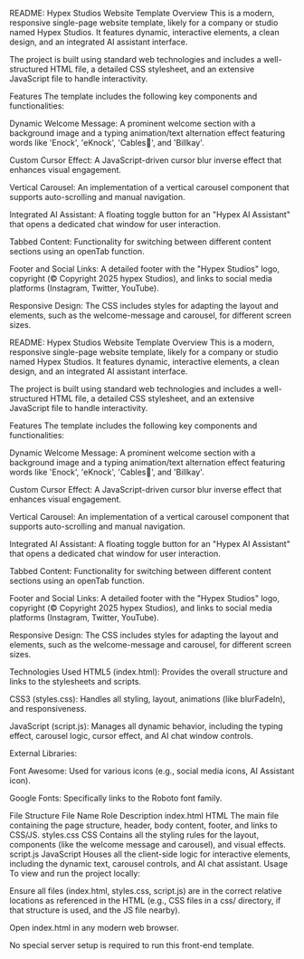 
README: Hypex Studios Website Template
Overview
This is a modern, responsive single-page website template, likely for a company or studio named Hypex Studios. It features dynamic, interactive elements, a clean design, and an integrated AI assistant interface.

The project is built using standard web technologies and includes a well-structured HTML file, a detailed CSS stylesheet, and an extensive JavaScript file to handle interactivity.

Features
The template includes the following key components and functionalities:

Dynamic Welcome Message: A prominent welcome section with a background image and a typing animation/text alternation effect featuring words like 'Enock', 'eKnock', 'Cables🤣', and 'Billkay'.

Custom Cursor Effect: A JavaScript-driven cursor blur inverse effect that enhances visual engagement.

Vertical Carousel: An implementation of a vertical carousel component that supports auto-scrolling and manual navigation.

Integrated AI Assistant: A floating toggle button for an "Hypex AI Assistant" that opens a dedicated chat window for user interaction.

Tabbed Content: Functionality for switching between different content sections using an openTab function.

Footer and Social Links: A detailed footer with the "Hypex Studios" logo, copyright (© Copyright 2025 hypex Studios), and links to social media platforms (Instagram, Twitter, YouTube).

Responsive Design: The CSS includes styles for adapting the layout and elements, such as the welcome-message and carousel, for different screen sizes.


README: Hypex Studios Website Template
Overview
This is a modern, responsive single-page website template, likely for a company or studio named Hypex Studios. It features dynamic, interactive elements, a clean design, and an integrated AI assistant interface.

The project is built using standard web technologies and includes a well-structured HTML file, a detailed CSS stylesheet, and an extensive JavaScript file to handle interactivity.

Features
The template includes the following key components and functionalities:

Dynamic Welcome Message: A prominent welcome section with a background image and a typing animation/text alternation effect featuring words like 'Enock', 'eKnock', 'Cables🤣', and 'Billkay'.

Custom Cursor Effect: A JavaScript-driven cursor blur inverse effect that enhances visual engagement.

Vertical Carousel: An implementation of a vertical carousel component that supports auto-scrolling and manual navigation.

Integrated AI Assistant: A floating toggle button for an "Hypex AI Assistant" that opens a dedicated chat window for user interaction.

Tabbed Content: Functionality for switching between different content sections using an openTab function.

Footer and Social Links: A detailed footer with the "Hypex Studios" logo, copyright (© Copyright 2025 hypex Studios), and links to social media platforms (Instagram, Twitter, YouTube).

Responsive Design: The CSS includes styles for adapting the layout and elements, such as the welcome-message and carousel, for different screen sizes.

Technologies Used
HTML5 (index.html): Provides the overall structure and links to the stylesheets and scripts.

CSS3 (styles.css): Handles all styling, layout, animations (like blurFadeIn), and responsiveness.

JavaScript (script.js): Manages all dynamic behavior, including the typing effect, carousel logic, cursor effect, and AI chat window controls.

External Libraries:

Font Awesome: Used for various icons (e.g., social media icons, AI Assistant icon).

Google Fonts: Specifically links to the Roboto font family.

File Structure
File Name	Role	Description
index.html	HTML	The main file containing the page structure, header, body content, footer, and links to CSS/JS.
styles.css	CSS	Contains all the styling rules for the layout, components (like the welcome message and carousel), and visual effects.
script.js	JavaScript	Houses all the client-side logic for interactive elements, including the dynamic text, carousel controls, and AI chat assistant.
Usage
To view and run the project locally:

Ensure all files (index.html, styles.css, script.js) are in the correct relative locations as referenced in the HTML (e.g., CSS files in a css/ directory, if that structure is used, and the JS file nearby).

Open index.html in any modern web browser.

No special server setup is required to run this front-end template.
